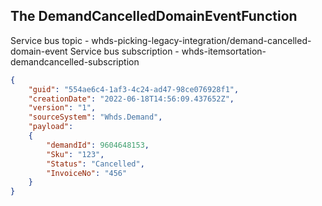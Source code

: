 ﻿<h2>The DemandCancelledDomainEventFunction</h2> 

Service bus topic - whds-picking-legacy-integration/demand-cancelled-domain-event
Service bus subscription - whds-itemsortation-demandcancelled-subscription

```json
{    
	"guid": "554ae6c4-1af3-4c24-ad47-98ce076928f1",
    "creationDate": "2022-06-18T14:56:09.437652Z",
    "version": "1",
    "sourceSystem": "Whds.Demand",
    "payload": 
	{
		"demandId": 9604648153,
		"Sku": "123",
		"Status": "Cancelled",
		"InvoiceNo": "456"
	}
}
```